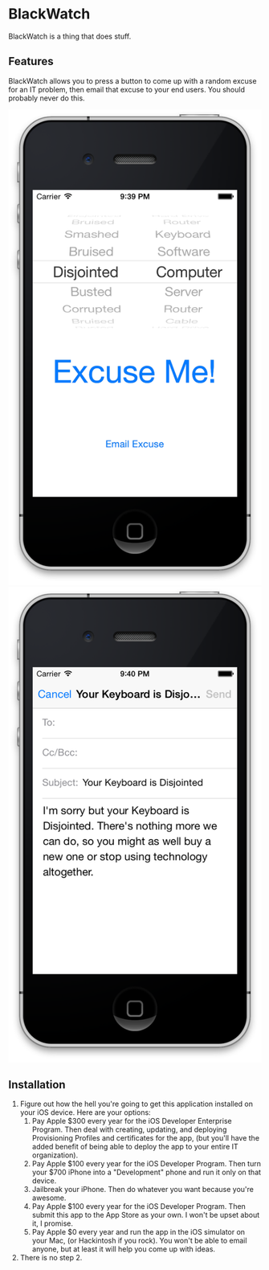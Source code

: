 # BlackWatch

BlackWatch is a thing that does stuff.

## Features

BlackWatch allows you to press a button to come up with a random excuse for an IT problem, then email that excuse to your end users. You should probably never do this.

![Main Screen](doc-images/main_screen.png)
![Email Compose View](doc-images/email_compose_view.png)

## Installation

1. Figure out how the hell you're going to get this application installed on your iOS device. Here are your options:
    1. Pay Apple $300 every year for the iOS Developer Enterprise Program. Then deal with creating, updating, and deploying Provisioning Profiles and certificates for the app, (but you'll have the added benefit of being able to deploy the app to your entire IT organization).
    2. Pay Apple $100 every year for the iOS Developer Program. Then turn your $700 iPhone into a "Development" phone and run it only on that device.
    3. Jailbreak your iPhone. Then do whatever you want because you're awesome.
    4. Pay Apple $100 every year for the iOS Developer Program. Then submit this app to the App Store as your own. I won't be upset about it, I promise.
    5. Pay Apple $0 every year and run the app in the iOS simulator on your Mac, (or Hackintosh if you rock). You won't be able to email anyone, but at least it will help you come up with ideas.
2. There is no step 2.

